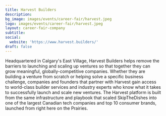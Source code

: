 ```yaml
---
title: Harvest Builders
description: 
bg_image: images/events/career-fair/harvest.jpeg
logo: images/events/career-fair/harvest.jpeg
layout: career-fair-company
subtitle: 
social:
  website: 'https://www.harvest.builders/'
draft: false
---
```

Headquartered in Calgary's East Village, Harvest Builders helps remove the barriers to launching and scaling up ventures so that together they  can grow meaningful, globally-competitive companies. Whether they are building a venture from scratch or helping solve a specific business challenge, companies and founders that partner with Harvest gain access to world-class builder services and industry experts who know what it takes to successfully launch and scale new ventures. The Harvest platform is built from the same infrastructure and playbook that scaled SkipTheDishes into one of the largest Canadian tech companies and top 10 consumer brands, launched from right here on the Prairies.